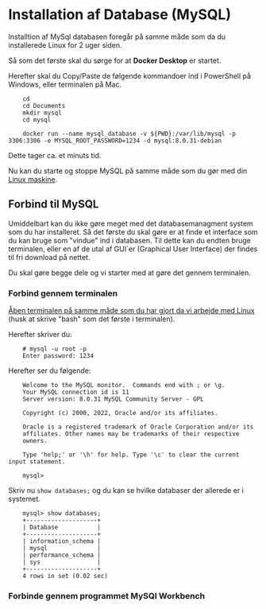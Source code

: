 <!-- JS use if these pages are used as githubpages. can be deleted if used elsewhere -->
<script src="https://code.jquery.com/jquery-3.2.1.min.js"></script>
<script src="../script.js"></script> 

# Installation af Database (MySQL)
Installtion af MySql databasen foregår på samme måde som da du installerede Linux for 2 uger siden.     

Så som det første skal du sørge for at **Docker Desktop** er startet. 

Herefter skal du Copy/Paste de følgende kommandoer ind i PowerShell på Windows, eller terminalen på Mac. 

```
	cd 
	cd Documents
	mkdir mysql
	cd mysql
	
	docker run --name mysql_database -v ${PWD}:/var/lib/mysql -p 3306:3306 -e MYSQL_ROOT_PASSWORD=1234 -d mysql:8.0.31-debian
``` 
Dette tager ca. et minuts tid.    

Nu kan du starte og stoppe MySQL på samme måde som du gør med din [Linux maskine](https://techkea.github.io/f23/materialer/installationer.html). 

## Forbind til MySQL
Umiddelbart kan du ikke gøre meget med det databasemanagment system som du har installeret. Så det første du skal gøre er at finde et interface som du kan bruge som "vindue" ind i databasen. Til dette kan du endten bruge terminalen, eller en af de utal af GUI´er (Graphical User Interface) der findes til fri download på nettet.

Du skal gøre begge dele og vi starter med at gøre det gennem terminalen. 

### Forbind gennem terminalen
[Åben terminalen på samme måde som du har gjort da vi arbejde med Linux](https://techkea.github.io/f23/materialer/installationer.html#%C3%A5ben-terminalen-i-linux) (husk at skrive "bash" som det første i terminalen).

Herefter skriver du:

```
	# mysql -u root -p
	Enter password: 1234
```
Herefter ser du følgende:

```
	Welcome to the MySQL monitor.  Commands end with ; or \g.
	Your MySQL connection id is 11
	Server version: 8.0.31 MySQL Community Server - GPL

	Copyright (c) 2000, 2022, Oracle and/or its affiliates.

	Oracle is a registered trademark of Oracle Corporation and/or its
	affiliates. Other names may be trademarks of their respective
	owners.

	Type 'help;' or '\h' for help. Type '\c' to clear the current input statement.

	mysql> 
```

Skriv nu ````show databases;```` og du kan se hvilke databaser der allerede er i systemet. 

```
	mysql> show databases;
	+--------------------+
	| Database           |
	+--------------------+
	| information_schema |
	| mysql              |
	| performance_schema |
	| sys                |
	+--------------------+
	4 rows in set (0.02 sec)

```

### Forbinde gennem programmet MySQl Workbench






